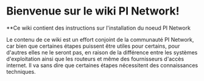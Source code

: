 # Bienvenue sur le wiki PI Network!

**Ce wiki contient des instructions sur l'installation du noeud PI Network

Le contenu de ce wiki est un effort conjoint de la communauté PI Network, car bien que certaines étapes puissent être utiles pour certains, pour d'autres elles ne le seront pas, en raison de la différence entre les systèmes d'exploitation ainsi que les routeurs et même des fournisseurs d'accès internet. Il va sans dire que certaines étapes nécessitent des connaissances techniques.